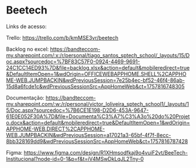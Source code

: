 # Beetech

Links de acesso:

Trello:
https://trello.com/b/kmMSE3vr/beetech

Backlog no excel:
https://bandteccom-my.sharepoint.com/:x:/r/personal/tiago_santos_sptech_school/_layouts/15/Doc.aspx?sourcedoc=%7BF83C57F0-0924-4469-9691-24C1CC14ED93%7D&file=backlog.xlsx&action=default&mobileredirect=true&DefaultItemOpen=1&wdOrigin=OFFICEWEBAPPHOME.SHELL%2CAPPHOME-WEB.JUMPBACKIN&wdPreviousSession=7e25b4ec-bf52-46f4-86ab-15d8a6fcde1c&wdPreviousSessionSrc=AppHomeWeb&ct=1757816748305

Documentação:
https://bandteccom-my.sharepoint.com/:w:/r/personal/victor_loliveira_sptech_school1/_layouts/15/Doc.aspx?sourcedoc=%7B6CE1E198-D2D6-453A-9647-61E0E052F30A%7D&file=Documenta%C3%A7%C3%A3o%20do%20Projeto.docx&action=default&mobileredirect=true&DefaultItemOpen=1&wdOrigin=APPHOME-WEB.DIRECT%2CAPPHOME-WEB.JUMPBACKIN&wdPreviousSession=a17021a3-65bf-4f7f-8ecc-8bb328169dd9&wdPreviousSessionSrc=AppHomeWeb&ct=1757816787428

Figma:
https://www.figma.com/design/R1XHmsodfkaj9o4vuiF2vt/BeeTech-Institucional?node-id=0-1&p=f&t=iV4MSwDkLqJL2Tny-0
